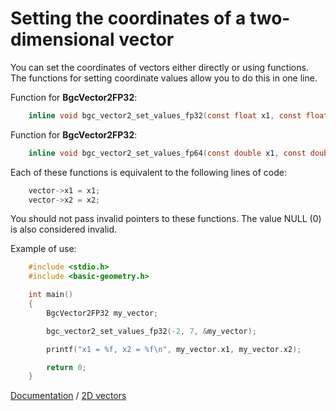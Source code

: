# Setting the coordinates of a two-dimensional vector

You can set the coordinates of vectors either directly or using functions. The functions for setting coordinate values allow you to do this in one line.

Function for **BgcVector2FP32**:

```c
    inline void bgc_vector2_set_values_fp32(const float x1, const float x2, BgcVector2FP32* to);
```

Function for **BgcVector2FP32**:

```c
    inline void bgc_vector2_set_values_fp64(const double x1, const double x2, BgcVector2FP64* to);
```

Each of these functions is equivalent to the following lines of code:

```c
    vector->x1 = x1;
    vector->x2 = x2;
```

You should not pass invalid pointers to these functions. The value NULL (0) is also considered invalid.

Example of use:

```c
    #include <stdio.h>
    #include <basic-geometry.h>

    int main()
    {
        BgcVector2FP32 my_vector;

        bgc_vector2_set_values_fp32(-2, 7, &my_vector);

        printf("x1 = %f, x2 = %f\n", my_vector.x1, my_vector.x2);

        return 0;
    }
```

[Documentation](../intro-eng.md) / [2D vectors](../vector2-eng.md)
